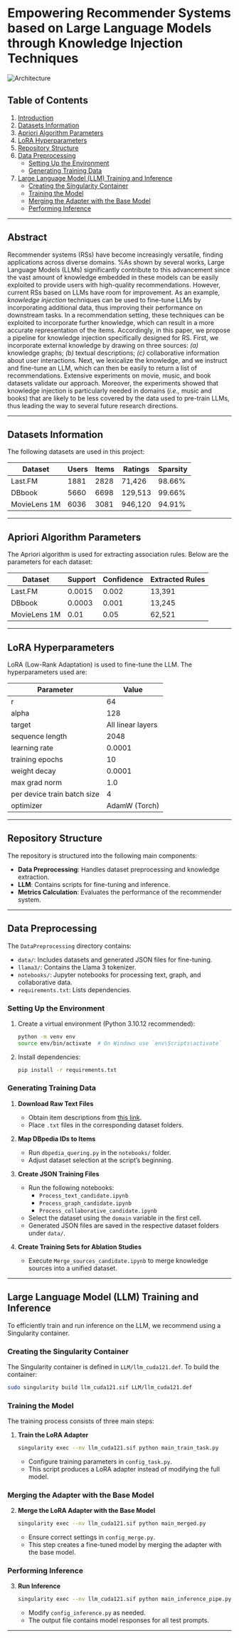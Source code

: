 # Empowering Recommender Systems based on Large Language Models through Knowledge Injection Techniques

![Architecture](img/Architecture.png)

## Table of Contents
1. [Introduction](#introduction)
2. [Datasets Information](#datasets-information)
3. [Apriori Algorithm Parameters](#apriori-algorithm-parameters)
4. [LoRA Hyperparameters](#lora-hyperparameters)
5. [Repository Structure](#repository-structure)
6. [Data Preprocessing](#data-preprocessing)
   - [Setting Up the Environment](#setting-up-the-environment)
   - [Generating Training Data](#generating-training-data)
7. [Large Language Model (LLM) Training and Inference](#large-language-model-llm-training-and-inference)
   - [Creating the Singularity Container](#creating-the-singularity-container)
   - [Training the Model](#training-the-model)
   - [Merging the Adapter with the Base Model](#merging-the-adapter-with-the-base-model)
   - [Performing Inference](#performing-inference)

---

## Abstract
Recommender systems (RSs) have become increasingly versatile, finding applications across diverse domains. %As shown by several works, 
Large Language Models (LLMs) significantly contribute to this advancement since the vast amount of knowledge embedded in these models can be easily exploited to provide users with high-quality recommendations.
However, current RSs based on LLMs have room for improvement. As an example, *knowledge injection* techniques can be used to fine-tune LLMs by incorporating additional data, thus improving their performance on downstream tasks. In a recommendation setting, these techniques can be exploited to incorporate further knowledge, which can result in a more accurate representation of the items.
Accordingly, in this paper, we propose a pipeline for knowledge injection specifically designed for RS. First,  we incorporate external knowledge by drawing on three sources: *(a)* knowledge graphs; *(b)* textual descriptions; *(c)* collaborative information about user interactions. Next, we lexicalize the knowledge, and we instruct and fine-tune an LLM, which can then be easily to return a list of recommendations. Extensive experiments on movie, music, and book datasets validate our approach. Moreover, the experiments showed that knowledge injection is particularly needed in domains (*i.e.,* music and books) that are likely to be less covered by the data used to pre-train LLMs, thus leading the way to several future research directions.

---

## Datasets Information
The following datasets are used in this project:

| Dataset       | Users | Items | Ratings | Sparsity  |
|--------------|-------|-------|---------|-----------|
| Last.FM      | 1881  | 2828  | 71,426  | 98.66%    |
| DBbook       | 5660  | 6698  | 129,513 | 99.66%    |
| MovieLens 1M | 6036  | 3081  | 946,120 | 94.91%    |

---

## Apriori Algorithm Parameters
The Apriori algorithm is used for extracting association rules. Below are the parameters for each dataset:

| Dataset       | Support  | Confidence | Extracted Rules |
|--------------|----------|------------|-----------------|
| Last.FM      | 0.0015   | 0.002      | 13,391          |
| DBbook       | 0.0003   | 0.001      | 13,245          |
| MovieLens 1M | 0.01     | 0.05       | 62,521          |

---

## LoRA Hyperparameters
LoRA (Low-Rank Adaptation) is used to fine-tune the LLM. The hyperparameters used are:

| **Parameter**               | **Value**         |
|-----------------------------|-------------------|
| r                           | 64               |
| alpha                       | 128              |
| target                      | All linear layers |
| sequence length             | 2048             |
| learning rate               | 0.0001           |
| training epochs             | 10               |
| weight decay                | 0.0001           |
| max grad norm               | 1.0              |
| per device train batch size | 4                |
| optimizer                   | AdamW (Torch)    |

---

## Repository Structure
The repository is structured into the following main components:
- **Data Preprocessing**: Handles dataset preprocessing and knowledge extraction.
- **LLM**: Contains scripts for fine-tuning and inference.
- **Metrics Calculation**: Evaluates the performance of the recommender system.

---

## Data Preprocessing
The `DataPreprocessing` directory contains:
- `data/`: Includes datasets and generated JSON files for fine-tuning.
- `llama3/`: Contains the Llama 3 tokenizer.
- `notebooks/`: Jupyter notebooks for processing text, graph, and collaborative data.
- `requirements.txt`: Lists dependencies.

### Setting Up the Environment
1. Create a virtual environment (Python 3.10.12 recommended):
   ```sh
   python -m venv env
   source env/bin/activate  # On Windows use `env\Scripts\activate`
   ```
2. Install dependencies:
   ```sh
   pip install -r requirements.txt
   ```

### Generating Training Data
1. **Download Raw Text Files**
   - Obtain item descriptions from [this link](https://mega.nz/folder/TsMkQaAB#9vxYcaEZhLcr4005L-bbRg).
   - Place `.txt` files in the corresponding dataset folders.

2. **Map DBpedia IDs to Items**
   - Run `dbpedia_quering.py` in the `notebooks/` folder.
   - Adjust dataset selection at the script’s beginning.

3. **Create JSON Training Files**
   - Run the following notebooks:
     - `Process_text_candidate.ipynb`
     - `Process_graph_candidate.ipynb`
     - `Process_collaborative_candidate.ipynb`
   - Select the dataset using the `domain` variable in the first cell.
   - Generated JSON files are saved in the respective dataset folders under `data/`.

4. **Create Training Sets for Ablation Studies**
   - Execute `Merge_sources_candidate.ipynb` to merge knowledge sources into a unified dataset.

---

## Large Language Model (LLM) Training and Inference
To efficiently train and run inference on the LLM, we recommend using a Singularity container.

### Creating the Singularity Container
The Singularity container is defined in `LLM/llm_cuda121.def`. To build the container:
```sh
sudo singularity build llm_cuda121.sif LLM/llm_cuda121.def
```

### Training the Model
The training process consists of three main steps:
1. **Train the LoRA Adapter**
   ```sh
   singularity exec --nv llm_cuda121.sif python main_train_task.py
   ```
   - Configure training parameters in `config_task.py`.
   - This script produces a LoRA adapter instead of modifying the full model.

### Merging the Adapter with the Base Model
2. **Merge the LoRA Adapter with the Base Model**
   ```sh
   singularity exec --nv llm_cuda121.sif python main_merged.py
   ```
   - Ensure correct settings in `config_merge.py`.
   - This step creates a fine-tuned model by merging the adapter with the base model.

### Performing Inference
3. **Run Inference**
   ```sh
   singularity exec --nv llm_cuda121.sif python main_inference_pipe.py
   ```
   - Modify `config_inference.py` as needed.
   - The output file contains model responses for all test prompts.

---
